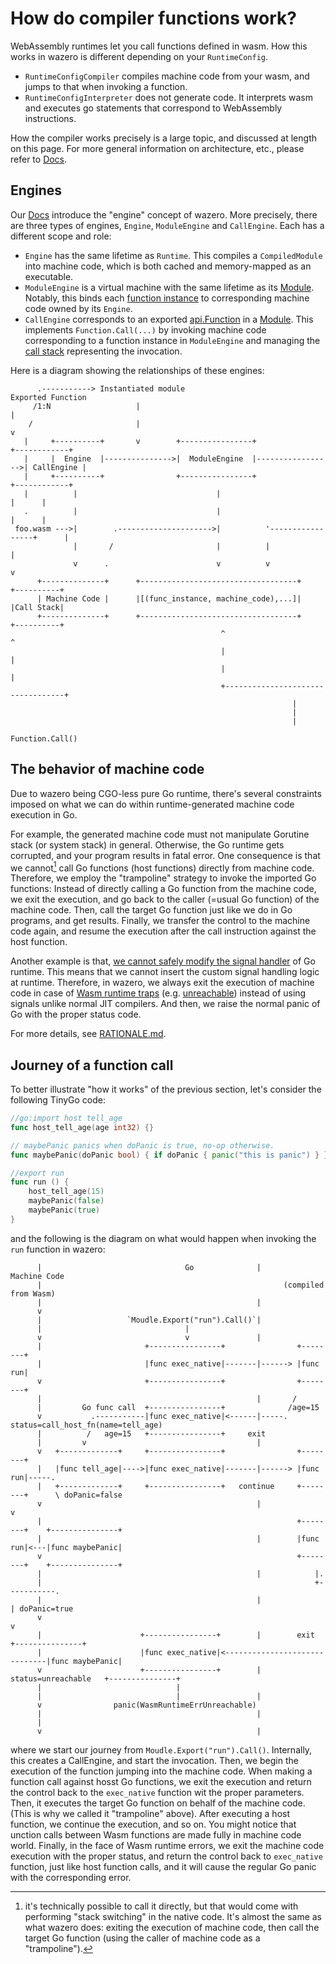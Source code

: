 # How do compiler functions work?

WebAssembly runtimes let you call functions defined in wasm. How this works in
wazero is different depending on your `RuntimeConfig`.

* `RuntimeConfigCompiler` compiles machine code from your wasm, and jumps to
  that when invoking a function.
* `RuntimeConfigInterpreter` does not generate code. It interprets wasm and
  executes go statements that correspond to WebAssembly instructions.

How the compiler works precisely is a large topic, and discussed at length on
this page. For more general information on architecture, etc., please refer to
[Docs](..).

## Engines

Our [Docs](..) introduce the "engine" concept of wazero. More precisely, there
are three types of engines, `Engine`, `ModuleEngine` and `CallEngine`. Each has
a different scope and role:

- `Engine` has the same lifetime as `Runtime`. This compiles a `CompiledModule`
  into machine code, which is both cached and memory-mapped as an executable.
- `ModuleEngine` is a virtual machine with the same lifetime as its [Module][api-module].
  Notably, this binds each [function instance][spec-function-instance] to
  corresponding machine code owned by its `Engine`.
- `CallEngine` corresponds to an exported [api.Function][api-function] in a
  [Module][api-module]. This implements `Function.Call(...)` by invoking
  machine code corresponding to a function instance in `ModuleEngine` and
  managing the [call stack][call-stack] representing the invocation.

Here is a diagram showing the relationships of these engines:

```goat
      .-----------> Instantiated module                                 Exported Function
     /1:N                   |                                                  |
    /                       |                                                  v
   |     +----------+       v        +----------------+                  +------------+
   |     |  Engine  |--------------->|  ModuleEngine  |----------------->| CallEngine |
   |     +----------+                +----------------+                  +------------+
   |          |                               |                            |      |
   .          |                               |                            |      |
 foo.wasm --->|        .--------------------->|          '-----------------+      |
              |       /                       |          |                        |
              v      .                        v          v                        v
      +--------------+      +-----------------------------------+            +----------+
      | Machine Code |      |[(func_instance, machine_code),...]|            |Call Stack|
      +--------------+      +-----------------------------------+            +----------+
                                               ^                                  ^
                                               |                                  |
                                               |                                  |
                                               +----------------------------------+
                                                               |
                                                               |
                                                               |
                                                        Function.Call()
```

## The behavior of machine code

Due to wazero being CGO-less pure Go runtime, there's several constraints imposed on what we can do
within runtime-generated machine code execution in Go.

For example, the generated machine code must not manipulate Gorutine stack (or system stack) in general.
Otherwise, the Go runtime gets corrupted, and your program results in fatal error. One consequence is that
we cannot[^1] call Go functions (host functions) directly from machine code. Therefore, we employ the "trampoline" strategy to invoke
the imported Go functions: Instead of directly calling a Go function from the machine code, we exit the execution, and go back
to the caller (=usual Go function) of the machine code. Then, call the target Go function just like we do in Go programs,
and get results. Finally, we transfer the control to the machine code again, and resume the execution after the call instruction against the host function.

Another example is that, [we cannot safely modify the signal handler][signal-handler-discussion] of Go runtime.
This means that we cannot insert the custom signal handling logic at runtime. Therefore, in wazero, we always exit the execution of
machine code in case of [Wasm runtime traps][spec-trap] (e.g. [unreachable][spec-unreachable]) instead of using
signals unlike normal JIT compilers. And then, we raise the normal panic of Go with the proper status code.

For more details, see [RATIONALE.md][compiler-rationale].

## Journey of a function call

To better illustrate "how it works" of the previous section, let's consider the following TinyGo code:

```go
//go:import host tell_age
func host_tell_age(age int32) {}

// maybePanic panics when doPanic is true, no-op otherwise.
func maybePanic(doPanic bool) { if doPanic { panic("this is panic") } }

//export run
func run () {
	host_tell_age(15)
	maybePanic(false)
	maybePanic(true)
}
```

and the following is the diagram on what would happen when invoking the `run` function in wazero:

```goat
      |                                Go              |         Machine Code
      |                                                      (compiled from Wasm)
      |                                                |
      v
      |                   `Moudle.Export("run").Call()`|
      |                                |
      v                                v               |
      |                       +----------------+                +--------+
      |                       |func exec_native|-------|------> |func run|
      v                       +----------------+                +--------+
      |                                                |       /
      |         Go func call  +----------------+              /age=15
      v           .-----------|func exec_native|<------|-----. status=call_host_fn(name=tell_age)
      |          /   age=15   +----------------+     exit
      |         v                                      |
      v   +-------------+     +----------------+                +--------+
      |   |func tell_age|---->|func exec_native|-------|------> |func run|-----.
      |   +-------------+     +----------------+   continue     +--------+      \ doPanic=false
      v                                                |                         v
      |                                                         +--------+    +---------------+
      |                                                |        |func run|<---|func maybePanic|
      v                                                         +--------+    +---------------+
      |                                                |            |.
      |                                                             +-----------.
      |                                                |                        | doPanic=true
      v                                                                         v
      |                      +----------------+        |        exit          +---------------+
      |                      |func exec_native|<------------------------------|func maybePanic|
      v                      +----------------+        | status=unreachable   +---------------+
      |                              |
      |                              |                 |
      v                panic(WasmRuntimeErrUnreachable)
      |                                                |
      |
      v                                                |
```

where we start our journey from `Moudle.Export("run").Call()`. Internally, this creates a CallEngine, and start the invocation.
Then, we begin the execution of the function jumping into the machine code. When making a function call against hosst Go functions,
we exit the execution and return the control back to the `exec_native` function wit the proper parameters. Then, it executes the
target Go function on behalf of the machine code. (This is why we called it "trampoline" above). After executing a host function,
we continue the execution, and so on. You might notice that unction calls between Wasm functions are made fully in machine code world.
Finally, in the face of Wasm runtime errors, we exit the machine code execution with the proper status,
and return the control back to `exec_native` function, just like host function calls, and it will cause the regular Go panic with the
corresponding error.


[call-stack]: https://en.wikipedia.org/wiki/Call_stack
[api-function]: https://pkg.go.dev/github.com/tetratelabs/wazero@v1.0.0-rc.1/api#Function
[api-module]: https://pkg.go.dev/github.com/tetratelabs/wazero@v1.0.0-rc.1/api#Module
[spec-function-instance]: https://www.w3.org/TR/2019/REC-wasm-core-1-20191205/#function-instances%E2%91%A0
[spec-trap]: https://www.w3.org/TR/2019/REC-wasm-core-1-20191205/#trap
[spec-unreachable]: https://www.w3.org/TR/2019/REC-wasm-core-1-20191205/#syntax-instr-control
[compiler-rationale]: https://github.com/tetratelabs/wazero/blob/v1.0.0-rc.1/internal/engine/compiler/RATIONALE.md
[signal-handler-discussion]: https://gophers.slack.com/archives/C1C1YSQBT/p1675992411241409

[^1]: it's technically possible to call it directly, but that would come with performing "stack switching" in the native code.
  It's almost the same as what wazero does: exiting the execution of machine code, then call the target Go function (using the caller of machine code as a "trampoline").
